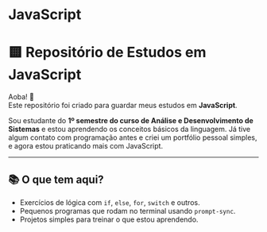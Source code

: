 # JavaScript
# 🟨 Repositório de Estudos em JavaScript

Aoba! 👋  
Este repositório foi criado para guardar meus estudos em **JavaScript**.

Sou estudante do **1º semestre do curso de Análise e Desenvolvimento de Sistemas** e estou aprendendo os conceitos básicos da linguagem. Já tive algum contato com programação antes e criei um portfólio pessoal simples, e agora estou praticando mais com JavaScript.

---

## 📚 O que tem aqui?

- Exercícios de lógica com `if`, `else`, `for`, `switch` e outros.
- Pequenos programas que rodam no terminal usando `prompt-sync`.
- Projetos simples para treinar o que estou aprendendo.
